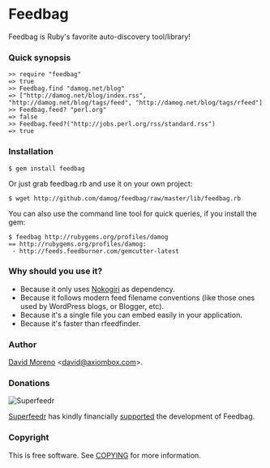 Feedbag
=======

Feedbag is Ruby's favorite auto-discovery tool/library!

### Quick synopsis

    >> require "feedbag"
    => true
    >> Feedbag.find "damog.net/blog"
    => ["http://damog.net/blog/index.rss", "http://damog.net/blog/tags/feed", "http://damog.net/blog/tags/rfeed"]
    >> Feedbag.feed? "perl.org"
    => false
    >> Feedbag.feed?("http://jobs.perl.org/rss/standard.rss")
    => true

### Installation

    $ gem install feedbag

Or just grab feedbag.rb and use it on your own project:

    $ wget http://github.com/damog/feedbag/raw/master/lib/feedbag.rb

You can also use the command line tool for quick queries, if you install the gem:

    $ feedbag http://rubygems.org/profiles/damog
    == http://rubygems.org/profiles/damog:
     - http://feeds.feedburner.com/gemcutter-latest

### Why should you use it?

- Because it only uses [Nokogiri](http://nokogiri.org/) as dependency.
- Because it follows modern feed filename conventions (like those ones used by WordPress blogs, or Blogger, etc).
- Because it's a single file you can embed easily in your application.
- Because it's faster than rfeedfinder.

### Author

[David Moreno](http://damog.net/) <[david@axiombox.com](mailto:david@axiombox.com)>.

### Donations

![Superfeedr](http://damog.net/files/misc/superfeedr_150.png)

[Superfeedr](http://superfeedr.com) has kindly financially [supported](https://github.com/damog/feedbag/issues/9) the development of Feedbag.

### Copyright

This is free software. See [COPYING](https://raw.githubusercontent.com/damog/feedbag/master/COPYING) for more information.
